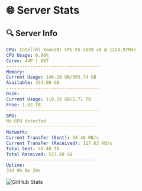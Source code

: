 # 🌐 Server Stats
## 🔍 Server Info
```yaml
CPU: Intel(R) Xeon(R) CPU E5-2699 v4 @ 1224.97MHz
CPU Usage: 0.90%
Cores: 44P | 88T
-----------------------------------
Memory:
Current Usage: 146.20 GB/503.74 GB
Available: 354.08 GB
-----------------------------------
Disk:
Current Usage: 110.58 GB/1.71 TB
Free: 1.52 TB
-----------------------------------
GPU:
No GPU detected
-----------------------------------
Network:
Current Transfer (Sent): 38.40 MB/s
Current Transfer (Received): 117.63 KB/s
Total Sent: 59.48 TB
Total Received: 527.68 GB
-----------------------------------
Uptime:
34d 9h 8m 20s
```
![GitHub Stats](https://img.shields.io/badge/Updated-2025-04-11_06:31:09-blue)
